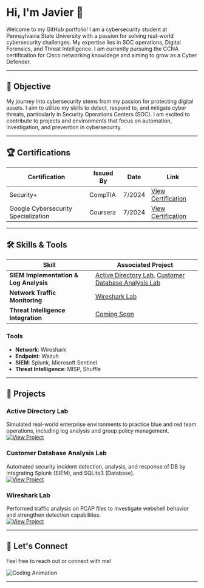 # Hi, I'm Javier 👋  

Welcome to my GitHub portfolio! I am a cybersecurity student at Pennsylvania State University with a passion for solving real-world cybersecurity challenges. My expertise lies in SOC operations, Digital Forensics, and Threat Intelligence. I am currently pursuing the CCNA certification for Cisco networking knowldege and aiming to grow as a Cyber Defender.

---

## 🎯 Objective

My journey into cybersecurity stems from my passion for protecting digital assets. I aim to utilize my skills to detect, respond to, and mitigate cyber threats, particularly in Security Operations Centers (SOC). I am excited to contribute to projects and environments that focus on automation, investigation, and prevention in cybersecurity.

---

## 🏆 Certifications
| Certification        | Issued By       | Date        | Link                      |
|----------------------|-----------------|-------------|---------------------------|
| Security+            | CompTIA         | 7/2024  | [View Certification](https://www.credly.com/badges/5386daf1-dd5a-4637-a0f3-fbc3b5e3eaac/public_url) |
| Google Cybersecurity Specialization | Coursera | 7/2024 | [View Certification](https://www.coursera.org/account/accomplishments/specialization/3KAZ2UT5LSAS) |

---

## 🛠 Skills & Tools

| **Skill**                           | **Associated Project**                                   |
|-------------------------------------|---------------------------------------------------------|
| **SIEM Implementation & Log Analysis** | [Active Directory Lab](https://github.com/javo2002/Active-Directory-Analysis), [Customer Database Analysis Lab](https://github.com/javo2002/Customer-Database-SIEM-Analysis)                    |
| **Network Traffic Monitoring**      | [Wireshark Lab](https://github.com/javo2002/Wireshark-Basics)                        |
| **Threat Intelligence Integration** | [Coming Soon](#projects)                         |

### Tools
- **Network**: Wireshark  
- **Endpoint**: Wazuh  
- **SIEM**: Splunk, Microsoft Sentinel
- **Threat Intelligence**: MISP, Shuffle  

---

## 🚀 Projects  

### Active Directory Lab  
Simulated real-world enterprise environments to practice blue and red team operations, including log analysis and group policy management.  
[![View Project](https://img.shields.io/badge/View-Project-green)](https://github.com/javo2002/Active-Directory-Analysis)

### Customer Database Analysis Lab  
Automated security incident detection, analysis, and response of DB by integrating Splunk (SIEM), and SQLite3 (Database).  
[![View Project](https://img.shields.io/badge/View-Project-blue)](https://github.com/javo2002/Customer-Database-SIEM-Analysis)

### Wireshark Lab  
Performed traffic analysis on PCAP files to investigate webshell behavior and strengthen detection capabilities.  
[![View Project](https://img.shields.io/badge/View-Project-red)](https://github.com/javo2002/Wireshark-Basics)


---

## 💬 Let's Connect  
Feel free to reach out or connect with me!

![Coding Animation](https://media.giphy.com/media/13HgwGsXF0aiGY/giphy.gif)

---

